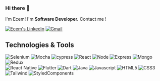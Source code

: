 ### Hi there 👋
I'm Ecem!
I'm <strong>Software Developer.</strong>
Contact me !


<a href="https://www.linkedin.com/in/ecem-naz-g-2107861a1/" target="_blank" rel="nofollow"><img alt="Ecem's Linkedin" src="https://img.shields.io/badge/LinkedIn-0077B5?style=for-the-badge&logo=linkedin&logoColor=white" /></a>
 <a href="mailto:ecemnazgorusuk@gmail.com" target="_blank" rel="nofollow"><img alt="Gmail" src="https://img.shields.io/badge/Gmail-D14836?style=for-the-badge&logo=gmail&logoColor=white" /></a>
 
 ## Technologies & Tools 


![Selenium](https://img.shields.io/badge/-selenium-%43B02A?style=for-the-badge&logo=selenium&logoColor=white)
![Mocha](https://img.shields.io/badge/-mocha-%238D6748?style=for-the-badge&logo=mocha&logoColor=white)
![cypress](https://img.shields.io/badge/-cypress-%23E5E5E5?style=for-the-badge&logo=cypress&logoColor=058a5e)
<img alt="React" src="https://img.shields.io/badge/React-20232A?style=for-the-badge&logo=react&logoColor=61DAFB"></img>
<img alt="Node" src="https://img.shields.io/badge/Node.js-43853D?style=for-the-badge&logo=node.js&logoColor=white"></img>
<img alt="Express" src="https://img.shields.io/badge/Express%20js-000000?style=for-the-badge&logo=express&logoColor=white"></img>
<img alt="Mongo" src="https://img.shields.io/badge/MongoDB-4EA94B?style=for-the-badge&logo=mongodb&logoColor=white"></img>
<img alt="Redux" src="https://img.shields.io/badge/Redux-593D88?style=for-the-badge&logo=redux&logoColor=white"></img>
<br>
<img alt="React Native" src="https://img.shields.io/badge/react_native-%2320232a.svg?style=for-the-badge&logo=react&logoColor=%2361DAFB"></img>
<img alt="Flutter" src="https://img.shields.io/badge/Flutter-%2302569B.svg?style=for-the-badge&logo=Flutter&logoColor=white"></img>
<img alt="Dart" src="https://img.shields.io/badge/Dart-0175C2?style=for-the-badge&logo=dart&logoColor=white"></img>
<img alt="Java" src="https://img.shields.io/badge/java-black?style=for-the-badge&logo=java&logoColor=white"></img>
<img alt="Javascript" src="https://img.shields.io/badge/javascript-%23323330.svg?style=for-the-badge&logo=javascript&logoColor=%23F7DF1E"></img>
<img alt="HTML5" src="https://img.shields.io/badge/html5-%23E34F26.svg?style=for-the-badge&logo=html5&logoColor=white"></img>
<img alt="CSS3" src="https://img.shields.io/badge/css3-black?style=for-the-badge&logo=css3&logoColor=white"></img>
<img alt="Tailwind" src="https://img.shields.io/badge/tailwindcss-0F172A?style=for-the-badge&logo=tailwind css&logoColor=white"></img>
<img alt="StyledComponents" src="https://img.shields.io/badge/styled--components-DB7093?style=for-the-badge&logo=styled-components&logoColor=white"></img>


